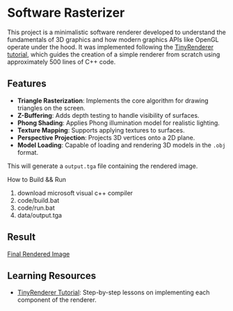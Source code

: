 # Software Rasterizer

This project is a minimalistic software renderer developed to understand the fundamentals of 3D graphics and how modern graphics APIs like OpenGL operate under the hood. It was implemented following the [TinyRenderer tutorial](https://github.com/ssloy/tinyrenderer), which guides the creation of a simple renderer from scratch using approximately 500 lines of C++ code.

## Features

* **Triangle Rasterization**: Implements the core algorithm for drawing triangles on the screen.
* **Z-Buffering**: Adds depth testing to handle visibility of surfaces.
* **Phong Shading**: Applies Phong illumination model for realistic lighting.
* **Texture Mapping**: Supports applying textures to surfaces.
* **Perspective Projection**: Projects 3D vertices onto a 2D plane.
* **Model Loading**: Capable of loading and rendering 3D models in the `.obj` format.

This will generate a `output.tga` file containing the rendered image.

How to Build && Run
1. download microsoft visual c++ compiler
2. code/build.bat
3. code/run.bat
4. data/output.tga

## Result
[Final Rendered Image](./data/output.png)

## Learning Resources

* [TinyRenderer Tutorial](https://github.com/ssloy/tinyrenderer/wiki): Step-by-step lessons on implementing each component of the renderer.
